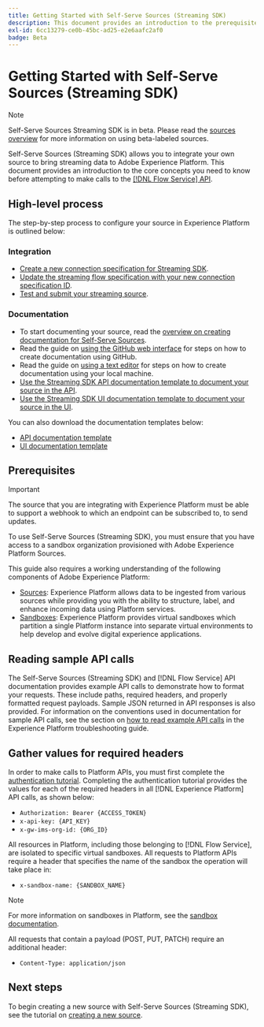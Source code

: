 ```yaml
---
title: Getting Started with Self-Serve Sources (Streaming SDK)
description: This document provides an introduction to the prerequisite information you need to know before attempting to create a new source using Self-Serve Sources (Streaming SDK).
exl-id: 6cc13279-ce0b-45bc-ad25-e2e6aafc2af0
badge: Beta
---
```

# Getting Started with Self-Serve Sources (Streaming SDK)

>[!NOTE]
>
>Self-Serve Sources Streaming SDK is in beta. Please read the [sources overview](../../home.md#terms-and-conditions) for more information on using beta-labeled sources.

Self-Serve Sources (Streaming SDK) allows you to integrate your own source to bring streaming data to Adobe Experience Platform. This document provides an introduction to the core concepts you need to know before attempting to make calls to the [[!DNL Flow Service] API](https://developer.adobe.com/experience-platform-apis/references/flow-service/).

## High-level process

The step-by-step process to configure your source in Experience Platform is outlined below:

### Integration

* [Create a new connection specification for Streaming SDK](create.md).
* [Update the streaming flow specification with your new connection specification ID](update-flow-specs.md).
* [Test and submit your streaming source](submit.md).

### Documentation

* To start documenting your source, read the [overview on creating documentation for Self-Serve Sources](../documentation/doc-overview.md).
* Read the guide on [using the GitHub web interface](../documentation/github.md) for steps on how to create documentation using GitHub.
* Read the guide on [using a text editor](../documentation/text-editor.md) for steps on how to create documentation using your local machine.
* [Use the Streaming SDK API documentation template to document your source in the API](streaming-template-api.md).
* [Use the Streaming SDK UI documentation template to document your source in the UI](streaming-template-ui.md).

You can also download the documentation templates below:

* [API documentation template](../assets/streaming/streaming-template-api.zip)
* [UI documentation template](../assets/streaming/streaming-template-ui.zip)

## Prerequisites

>[!IMPORTANT]
>
>The source that you are integrating with Experience Platform must be able to support a webhook to which an endpoint can be subscribed to, to send updates.

To use Self-Serve Sources (Streaming SDK), you must ensure that you have access to a sandbox organization provisioned with Adobe Experience Platform Sources.

This guide also requires a working understanding of the following components of Adobe Experience Platform:

* [Sources](../../home.md): Experience Platform allows data to be ingested from various sources while providing you with the ability to structure, label, and enhance incoming data using Platform services.
* [Sandboxes](../../../sandboxes/home.md): Experience Platform provides virtual sandboxes which partition a single Platform instance into separate virtual environments to help develop and evolve digital experience applications.

## Reading sample API calls

The Self-Serve Sources (Streaming SDK) and [!DNL Flow Service] API documentation provides example API calls to demonstrate how to format your requests. These include paths, required headers, and properly formatted request payloads. Sample JSON returned in API responses is also provided. For information on the conventions used in documentation for sample API calls, see the section on [how to read example API calls](../../../landing/troubleshooting.md#how-do-i-format-an-api-request) in the Experience Platform troubleshooting guide.

## Gather values for required headers

In order to make calls to Platform APIs, you must first complete the [authentication tutorial](https://www.adobe.com/go/platform-api-authentication-en). Completing the authentication tutorial provides the values for each of the required headers in all [!DNL Experience Platform] API calls, as shown below:

* `Authorization: Bearer {ACCESS_TOKEN}`
* `x-api-key: {API_KEY}`
* `x-gw-ims-org-id: {ORG_ID}`

All resources in Platform, including those belonging to [!DNL Flow Service], are isolated to specific virtual sandboxes. All requests to Platform APIs require a header that specifies the name of the sandbox the operation will take place in:

* `x-sandbox-name: {SANDBOX_NAME}`

>[!NOTE]
>
>For more information on sandboxes in Platform, see the [sandbox documentation](../../../sandboxes/home.md). 

All requests that contain a payload (POST, PUT, PATCH) require an additional header:

* `Content-Type: application/json`

## Next steps

To begin creating a new source with Self-Serve Sources (Streaming SDK), see the tutorial on [creating a new source](./create.md).
